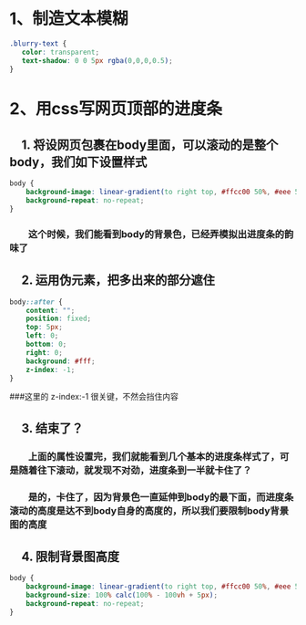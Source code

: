 # 1、制造文本模糊
```css
.blurry-text {
   color: transparent;
   text-shadow: 0 0 5px rgba(0,0,0,0.5);
}
```
# 2、用css写网页顶部的进度条
## &emsp;1. 将设网页包裹在body里面，可以滚动的是整个body，我们如下设置样式
```css
body {
    background-image: linear-gradient(to right top, #ffcc00 50%, #eee 50%);
    background-repeat: no-repeat;
}
```
### &emsp;&emsp;这个时候，我们能看到body的背景色，已经弄模拟出进度条的韵味了
## &emsp;2. 运用伪元素，把多出来的部分遮住
```css
body::after {
    content: "";
    position: fixed;
    top: 5px;
    left: 0;
    bottom: 0;
    right: 0;
    background: #fff;
    z-index: -1;
}
```
###这里的 z-index:-1 很关键，不然会挡住内容
## &emsp;3. 结束了？
### &emsp;&emsp;上面的属性设置完，我们就能看到几个基本的进度条样式了，可是随着往下滚动，就发现不对劲，进度条到一半就卡住了？
### &emsp;&emsp;是的，卡住了，因为背景色一直延伸到body的最下面，而进度条滚动的高度是达不到body自身的高度的，所以我们要限制body背景图的高度
## &emsp;4. 限制背景图高度
```css
body {
    background-image: linear-gradient(to right top, #ffcc00 50%, #eee 50%);
    background-size: 100% calc(100% - 100vh + 5px);
    background-repeat: no-repeat;
}
```